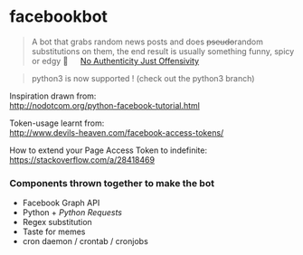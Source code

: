 # facebookbot
> A bot that grabs random news posts and does ~~pseudo~~random substitutions on them, the end result is usually something funny, spicy or edgy :hocho:     [No Authenticity Just Offensivity](https://www.facebook.com/No-Authenticity-Just-Offensivity-151042402320312/)

> python3 is now supported ! (check out the python3 branch)

Inspiration drawn from:   
http://nodotcom.org/python-facebook-tutorial.html  

Token-usage learnt from:  
http://www.devils-heaven.com/facebook-access-tokens/  

How to extend your Page Access Token to indefinite:  
https://stackoverflow.com/a/28418469  


### Components thrown together to make the bot

- Facebook Graph API 
- Python + _Python Requests_
- Regex substitution
- Taste for memes
- cron daemon / crontab / cronjobs
